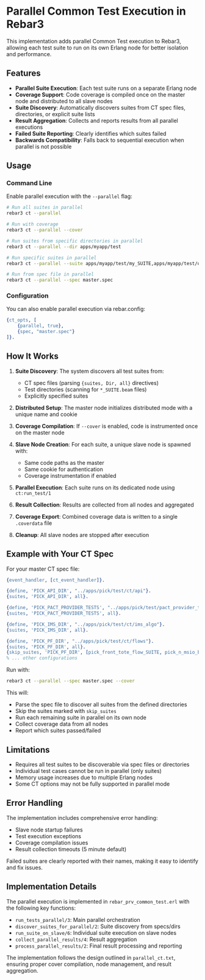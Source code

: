 # Parallel Common Test Execution in Rebar3

This implementation adds parallel Common Test execution to Rebar3, allowing each test suite to run on its own Erlang node for better isolation and performance.

## Features

- **Parallel Suite Execution**: Each test suite runs on a separate Erlang node
- **Coverage Support**: Code coverage is compiled once on the master node and distributed to all slave nodes
- **Suite Discovery**: Automatically discovers suites from CT spec files, directories, or explicit suite lists
- **Result Aggregation**: Collects and reports results from all parallel executions
- **Failed Suite Reporting**: Clearly identifies which suites failed
- **Backwards Compatibility**: Falls back to sequential execution when parallel is not possible

## Usage

### Command Line

Enable parallel execution with the `--parallel` flag:

```bash
# Run all suites in parallel
rebar3 ct --parallel

# Run with coverage
rebar3 ct --parallel --cover

# Run suites from specific directories in parallel
rebar3 ct --parallel --dir apps/myapp/test

# Run specific suites in parallel
rebar3 ct --parallel --suite apps/myapp/test/my_SUITE,apps/myapp/test/other_SUITE

# Run from spec file in parallel
rebar3 ct --parallel --spec master.spec
```

### Configuration

You can also enable parallel execution via rebar.config:

```erlang
{ct_opts, [
    {parallel, true},
    {spec, "master.spec"}
]}.
```

## How It Works

1. **Suite Discovery**: The system discovers all test suites from:
   - CT spec files (parsing `{suites, Dir, all}` directives)
   - Test directories (scanning for `*_SUITE.beam` files)
   - Explicitly specified suites

2. **Distributed Setup**: The master node initializes distributed mode with a unique name and cookie

3. **Coverage Compilation**: If `--cover` is enabled, code is instrumented once on the master node

4. **Slave Node Creation**: For each suite, a unique slave node is spawned with:
   - Same code paths as the master
   - Same cookie for authentication
   - Coverage instrumentation if enabled

5. **Parallel Execution**: Each suite runs on its dedicated node using `ct:run_test/1`

6. **Result Collection**: Results are collected from all nodes and aggregated

7. **Coverage Export**: Combined coverage data is written to a single `.coverdata` file

8. **Cleanup**: All slave nodes are stopped after execution

## Example with Your CT Spec

For your master CT spec file:

```erlang
{event_handler, [ct_event_handler]}.

{define, 'PICK_API_DIR', "../apps/pick/test/ct/api"}.
{suites, 'PICK_API_DIR', all}.

{define, 'PICK_PACT_PROVIDER_TESTS', "../apps/pick/test/pact_provider_test/"}.
{suites, 'PICK_PACT_PROVIDER_TESTS', all}.

{define, 'PICK_IMS_DIR', "../apps/pick/test/ct/ims_algo"}.
{suites, 'PICK_IMS_DIR', all}.

{define, 'PICK_PF_DIR', "../apps/pick/test/ct/flows"}.
{suites, 'PICK_PF_DIR', all}.
{skip_suites, 'PICK_PF_DIR', [pick_front_tote_flow_SUITE, pick_n_msio_binfull_SUITE], "Reason"}.
% ... other configurations
```

Run with:
```bash
rebar3 ct --parallel --spec master.spec --cover
```

This will:
- Parse the spec file to discover all suites from the defined directories
- Skip the suites marked with `skip_suites`
- Run each remaining suite in parallel on its own node
- Collect coverage data from all nodes
- Report which suites passed/failed

## Limitations

- Requires all test suites to be discoverable via spec files or directories
- Individual test cases cannot be run in parallel (only suites)
- Memory usage increases due to multiple Erlang nodes
- Some CT options may not be fully supported in parallel mode

## Error Handling

The implementation includes comprehensive error handling:
- Slave node startup failures
- Test execution exceptions
- Coverage compilation issues
- Result collection timeouts (5 minute default)

Failed suites are clearly reported with their names, making it easy to identify and fix issues.

## Implementation Details

The parallel execution is implemented in `rebar_prv_common_test.erl` with the following key functions:

- `run_tests_parallel/3`: Main parallel orchestration
- `discover_suites_for_parallel/2`: Suite discovery from specs/dirs
- `run_suite_on_slave/6`: Individual suite execution on slave nodes
- `collect_parallel_results/4`: Result aggregation
- `process_parallel_results/2`: Final result processing and reporting

The implementation follows the design outlined in `parallel_ct.txt`, ensuring proper cover compilation, node management, and result aggregation.
